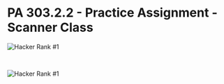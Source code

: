 # PA 303.2.2 - Practice Assignment - Scanner Class

![Hacker Rank #1](/img/HackerRank1.png)

<br>

![Hacker Rank #1](/img/HackerRank2.png)
